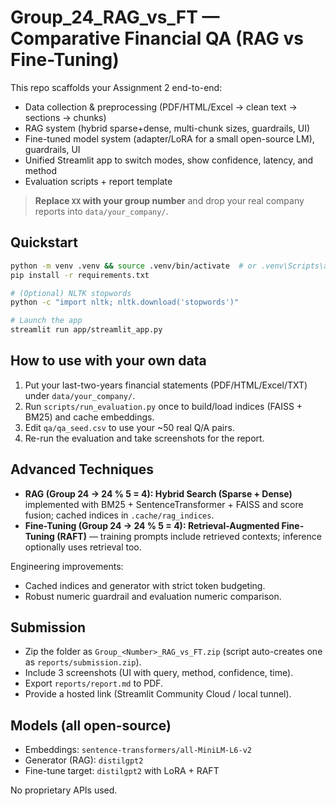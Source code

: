 # Group_24_RAG_vs_FT — Comparative Financial QA (RAG vs Fine-Tuning)

This repo scaffolds your Assignment 2 end-to-end:
- Data collection & preprocessing (PDF/HTML/Excel → clean text → sections → chunks)
- RAG system (hybrid sparse+dense, multi-chunk sizes, guardrails, UI)
- Fine-tuned model system (adapter/LoRA for a small open-source LM), guardrails, UI
- Unified Streamlit app to switch modes, show confidence, latency, and method
- Evaluation scripts + report template

> **Replace `XX` with your group number** and drop your real company reports into `data/your_company/`.

## Quickstart

```bash
python -m venv .venv && source .venv/bin/activate  # or .venv\Scripts\activate on Windows
pip install -r requirements.txt

# (Optional) NLTK stopwords
python -c "import nltk; nltk.download('stopwords')"

# Launch the app
streamlit run app/streamlit_app.py
```

## How to use with your own data

1. Put your last-two-years financial statements (PDF/HTML/Excel/TXT) under `data/your_company/`.
2. Run `scripts/run_evaluation.py` once to build/load indices (FAISS + BM25) and cache embeddings.
3. Edit `qa/qa_seed.csv` to use your ~50 real Q/A pairs.
4. Re-run the evaluation and take screenshots for the report.

## Advanced Techniques

- **RAG (Group 24 → 24 % 5 = 4): Hybrid Search (Sparse + Dense)** implemented with BM25 + SentenceTransformer + FAISS and score fusion; cached indices in `.cache/rag_indices`.
- **Fine-Tuning (Group 24 → 24 % 5 = 4): Retrieval-Augmented Fine-Tuning (RAFT)** — training prompts include retrieved contexts; inference optionally uses retrieval too.

Engineering improvements:
- Cached indices and generator with strict token budgeting.
- Robust numeric guardrail and evaluation numeric comparison.

## Submission
- Zip the folder as `Group_<Number>_RAG_vs_FT.zip` (script auto-creates one as `reports/submission.zip`).
- Include 3 screenshots (UI with query, method, confidence, time).
- Export `reports/report.md` to PDF.
- Provide a hosted link (Streamlit Community Cloud / local tunnel).

## Models (all open-source)
- Embeddings: `sentence-transformers/all-MiniLM-L6-v2`
- Generator (RAG): `distilgpt2`
- Fine-tune target: `distilgpt2` with LoRA + RAFT

No proprietary APIs used.
